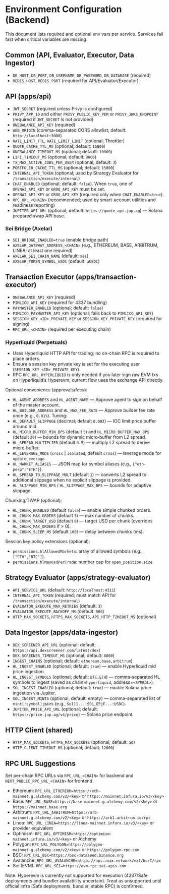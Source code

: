 # Environment Configuration (Backend)

This document lists required and optional env vars per service. Services fail fast when critical variables are missing.

## Common (API, Evaluator, Executor, Data Ingestor)
- `DB_HOST`, `DB_PORT`, `DB_USERNAME`, `DB_PASSWORD`, `DB_DATABASE` (required)
- `REDIS_HOST`, `REDIS_PORT` (required for API/Evaluator/Executor)

## API (apps/api)
- `JWT_SECRET` (required unless Privy is configured)
- `PRIVY_APP_ID` and either `PRIVY_PUBLIC_KEY_PEM` or `PRIVY_JWKS_ENDPOINT` (required if `JWT_SECRET` is not provided)
- `ONEBALANCE_API_KEY` (required)
- `WEB_ORIGIN` (comma-separated CORS allowlist; default: `http://localhost:3000`)
- `RATE_LIMIT_TTL`, `RATE_LIMIT_LIMIT` (optional; Throttler)
- `QUOTE_CACHE_TTL_MS` (optional; default: `15000`)
- `ONEBALANCE_TIMEOUT_MS` (optional; default: `10000`)
- `LIFI_TIMEOUT_MS` (optional; default: `8000`)
- `TX_MAX_ACTIVE_JOBS_PER_USER` (optional; default: `3`)
- `PORTFOLIO_CACHE_TTL_MS` (optional; default: `15000`)
- `INTERNAL_API_TOKEN` (optional; used by Strategy Evaluator for `/transaction/execute/internal`)
- `CHAT_ENABLED` (optional; default: `false`). When `true`, one of `OPENAI_API_KEY` or `GROQ_API_KEY` must be set.
- `OPENAI_API_KEY` or `GROQ_API_KEY` (required only when `CHAT_ENABLED=true`).
- `RPC_URL_<CHAIN>` (recommended; used by smart-account utilities and readiness reporting)
 - `JUPITER_API_URL` (optional; default: `https://quote-api.jup.ag`) — Solana prepared swap API base.

### Sei Bridge (Axelar)
- `SEI_BRIDGE_ENABLED=true` (enable bridge path)
- `AXELAR_GATEWAY_ADDRESS_<CHAIN>` (e.g., ETHEREUM, BASE, ARBITRUM, LINEA; at least one required)
- `AXELAR_SEI_CHAIN_NAME` (default: `sei`)
- `AXELAR_TOKEN_SYMBOL_USDC` (default: `aUSDC`)

## Transaction Executor (apps/transaction-executor)
- `ONEBALANCE_API_KEY` (required)
- `PIMLICO_API_KEY` (required for 4337 bundling)
- `PAYMASTER_ENABLED` (optional; default: `false`)
- `PIMLICO_PAYMASTER_API_KEY` (optional; falls back to `PIMLICO_API_KEY`)
- `SESSION_KEY_<ID>_PRIVATE_KEY` or `SESSION_KEY_PRIVATE_KEY` (required for signing)
- `RPC_URL_<CHAIN>` (required per executing chain)

### Hyperliquid (Perpetuals)
- Uses Hyperliquid HTTP API for trading; no on-chain RPC is required to place orders.
- Ensure a session key private key is set for the executing user (`SESSION_KEY_<ID>_PRIVATE_KEY`).
- RPC `RPC_URL_HYPERLIQUID` is only needed if you later sign raw EVM txs on Hyperliquid’s Hyperevm; current flow uses the exchange API directly.

Optional convenience (approvals/fees):
- `HL_AGENT_ADDRESS` and `HL_AGENT_NAME` — Approve agent to sign on behalf of the master account.
- `HL_BUILDER_ADDRESS` and `HL_MAX_FEE_RATE` — Approve builder fee rate once (e.g., `0.01%`).
Tuning:
- `HL_DEFAULT_SLIPPAGE` (decimal; default `0.003`) — IOC limit price buffer around mid.
- `HL_MICRO_BUFFER_MIN_BPS` (default `5`) and `HL_MICRO_BUFFER_MAX_BPS` (default `20`) — bounds for dynamic micro‑buffer from L2 spread.
- `HL_SPREAD_MULTIPLIER` (default `0.5`) — multiply L2 spread to derive micro‑buffer.
- `HL_LEVERAGE_MODE` (`cross` | `isolated`, default `cross`) — leverage mode for `updateLeverage`.
- `HL_MARKET_ALIASES` — JSON map for symbol aliases (e.g., `{"eth-perp":"ETH"}`).
- `HL_SPREAD_TO_SLIPPAGE_MULT` (default `1`) — converts L2 spread to additional slippage when no explicit slippage is provided.
- `HL_SLIPPAGE_MIN_BPS` / `HL_SLIPPAGE_MAX_BPS` — bounds for adaptive slippage.

Chunking/TWAP (optional):
- `HL_CHUNK_ENABLED` (default `false`) — enable simple chunked orders.
- `HL_CHUNK_MAX_ORDERS` (default `3`) — max number of chunks.
- `HL_CHUNK_TARGET_USD` (default `0`) — target USD per chunk (overrides `HL_CHUNK_MAX_ORDERS` if > 0).
- `HL_CHUNK_SLEEP_MS` (default `100`) — delay between chunks (ms).

Session key policy extensions (optional):
- `permissions.hlAllowedMarkets`: array of allowed symbols (e.g., `["ETH","BTC"]`).
- `permissions.hlMaxUsdPerTrade`: number cap for `open_position.size`.

## Strategy Evaluator (apps/strategy-evaluator)
- `API_SERVICE_URL` (default: `http://localhost:4311`)
- `INTERNAL_API_TOKEN` (required; must match API for `/transaction/execute/internal`)
- `EVALUATOR_EXECUTE_MAX_RETRIES` (default: `3`)
- `EVALUATOR_EXECUTE_BACKOFF_MS` (default: `500`)
- `HTTP_MAX_SOCKETS`, `HTTPS_MAX_SOCKETS`, `API_HTTP_TIMEOUT_MS` (optional)

## Data Ingestor (apps/data-ingestor)
- `DEX_SCREENER_API_URL` (optional; default: `https://api.dexscreener.com/latest/dex`)
- `DEX_SCREENER_TIMEOUT_MS` (optional; default: `8000`)
- `INGEST_CHAINS` (optional; default: `ethereum,base,arbitrum`)
- `HL_INGEST_ENABLED` (optional; default: `true`) — enable Hyperliquid mid price ingestion.
- `HL_INGEST_SYMBOLS` (optional; default: `BTC,ETH`) — comma-separated HL symbols to ingest (saved as chain=`hyperliquid`, address=`<SYMBOL>`).
- `SOL_INGEST_ENABLED` (optional; default: `true`) — enable Solana price ingestion via Jupiter.
- `SOL_INGEST_MINTS` (optional; default: empty) — comma-separated list of `mint[:symbol]` pairs (e.g., `So111...:SOL,EPjF...:USDC`).
- `JUPITER_PRICE_API_URL` (optional; default: `https://price.jup.ag/v4/price`) — Solana price endpoint.

## HTTP Client (shared)
- `HTTP_MAX_SOCKETS`, `HTTPS_MAX_SOCKETS` (optional; default: `50`)
- `HTTP_CLIENT_TIMEOUT_MS` (optional; default: `12000`)

## RPC URL Suggestions
Set per-chain RPC URLs via `RPC_URL_<CHAIN>` for backend and `NEXT_PUBLIC_RPC_URL_<CHAIN>` for frontend.

- Ethereum: `RPC_URL_ETHEREUM=https://eth-mainnet.g.alchemy.com/v2/<key>` or `https://mainnet.infura.io/v3/<key>`
- Base: `RPC_URL_BASE=https://base-mainnet.g.alchemy.com/v2/<key>` or `https://mainnet.base.org`
- Arbitrum: `RPC_URL_ARBITRUM=https://arb-mainnet.g.alchemy.com/v2/<key>` or `https://arb1.arbitrum.io/rpc`
- Linea: `RPC_URL_LINEA=https://linea-mainnet.infura.io/v3/<key>` or provider equivalent
- Optimism: `RPC_URL_OPTIMISM=https://optimism-mainnet.infura.io/v3/<key>` or Alchemy
- Polygon: `RPC_URL_POLYGON=https://polygon-mainnet.g.alchemy.com/v2/<key>` or `https://polygon-rpc.com`
- BSC: `RPC_URL_BSC=https://bsc-dataseed.binance.org`
- Avalanche: `RPC_URL_AVALANCHE=https://api.avax.network/ext/bc/C/rpc`
- Sei (EVM): `RPC_URL_SEI=https://evm-rpc.sei-apis.com`

Note: Hyperevm is currently not supported for execution (4337/Safe deployments and bundler availability uncertain). Treat as unsupported until official infra (Safe deployments, bundler, stable RPC) is confirmed.
